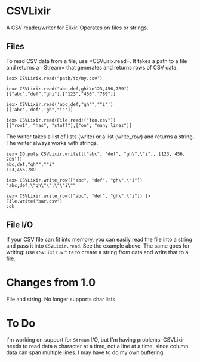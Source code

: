 # CSVLixir

A CSV reader/writer for Elixir. Operates on files or strings.

## Files

To read CSV data from a file, use =CSVLirix.read=. It takes a path to a file
and returns a =Stream= that generates and returns rows of CSV data.

    iex> CSVLirix.read("path/to/my.csv")

    iex> CSVLixir.read("abc,def,ghi\n123,456,789")
    [["abc","def","ghi"],["123","456","789"]]

    iex> CSVLixir.read('abc,def,"gh"",""i"')
    [['abc','def','gh","i"']]

    iex> CSVLixir.read(File.read!("foo.csv"))
    [["row1", "has", "stuff"],["on", "many lines"]]

The writer takes a list of lists (write) or a list (write_row) and returns a
string. The writer always works with strings.

    iex> IO.puts CSVLixir.write([["abc", "def", "gh\",\"i"], [123, 456, 789]])
    abc,def,"gh"",""i"
    123,456,789

    iex> CSVLixir.write_row(["abc", "def", "gh\",\"i"])
    "abc,def,\"gh\"\",\"\"i\""

    iex> CSVLixir.write_row(["abc", "def", "gh\",\"i"]) |> File.write("bar.csv")
    :ok

## File I/O

If your CSV file can fit into memory, you can easily read the file into a
string and pass it into `CSVLixir.read`. See the example above. The same
goes for writing: use `CSVLixir.write` to create a string from data and
write that to a file.

# Changes from 1.0

File and string. No longer supports char lists.

# To Do

I'm working on support for `Stream` I/O, but I'm having problems. CSVLixir
needs to read data a character at a time, not a line at a time, since column
data can span multiple lines. I may have to do my own buffering.
